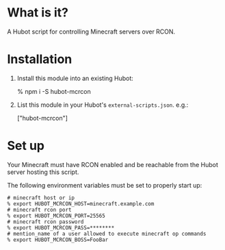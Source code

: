 # What is it?

A Hubot script for controlling Minecraft servers over RCON.

# Installation

1. Install this module into an existing Hubot:

    % npm i -S hubot-mcrcon

1. List this module in your Hubot's `external-scripts.json`.  e.g.:

    ["hubot-mcrcon"]

# Set up

Your Minecraft must have RCON enabled and be reachable from
the Hubot server hosting this script.

The following environment variables must be set to properly
start up:

    # minecraft host or ip
    % export HUBOT_MCRCON_HOST=minecraft.example.com
    # minecraft rcon port
    % export HUBOT_MCRCON_PORT=25565
    # minecraft rcon password
    % export HUBOT_MCRCON_PASS=********
    # mention_name of a user allowed to execute minecraft op commands
    % export HUBOT_MCRCON_BOSS=FooBar
